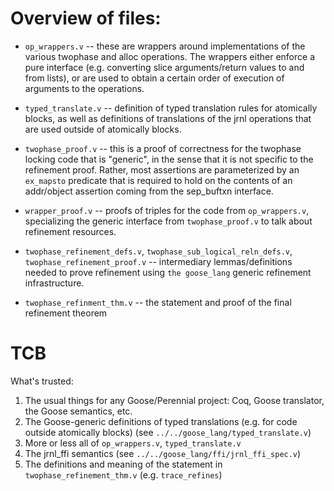 # Overview of files:

- `op_wrappers.v` -- these are wrappers around implementations of the various
  twophase and alloc operations. The wrappers either enforce a pure interface
  (e.g. converting slice arguments/return values to and from lists), or are used
  to obtain a certain order of execution of arguments to the operations.
  
- `typed_translate.v` -- definition of typed translation rules for atomically
  blocks, as well as definitions of translations of the jrnl operations that are
  used outside of atomically blocks.

- `twophase_proof.v` -- this is a proof of correctness for the twophase locking
  code that is "generic", in the sense that it is not specific to the refinement
  proof. Rather, most assertions are parameterized by an `ex_mapsto` predicate
  that is required to hold on the contents of an addr/object assertion coming
  from the sep_buftxn interface.
  
- `wrapper_proof.v` -- proofs of triples for the code from `op_wrappers.v`,
   specializing the generic interface from `twophase_proof.v` to talk about
   refinement resources.

- `twophase_refinement_defs.v`, `twophase_sub_logical_reln_defs.v`, `twophase_refinement_proof.v` --
   intermediary lemmas/definitions needed to prove refinement using `the goose_lang` generic 
   refinement infrastructure.
   
- `twophase_refinment_thm.v` -- the statement and proof of the final refinement theorem

# TCB

What's trusted:

1) The usual things for any Goose/Perennial project: Coq, Goose translator, the Goose semantics, etc.
2) The Goose-generic definitions of typed translations (e.g. for code outside atomically blocks)
   (see `../../goose_lang/typed_translate.v`)
3) More or less all of `op_wrappers.v`, `typed_translate.v`
4) The jrnl_ffi semantics (see `../../goose_lang/ffi/jrnl_ffi_spec.v`)
5) The definitions and meaning of the statement in `twophase_refinement_thm.v` (e.g. `trace_refines`)

